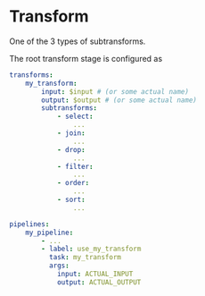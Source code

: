 # Transform

One of the 3 types of subtransforms.

The root transform stage is configured as

```yml
transforms:
    my_transform:
        input: $input # (or some actual name)
        output: $output # (or some actual name)
        subtransforms: 
            - select:
                ...
            - join:
                ...
            - drop:
                ...
            - filter:
                ...
            - order:
                ...
            - sort:
                ...

pipelines:
    my_pipeline:
        - ...
        - label: use_my_transform
          task: my_transform
          args:
            input: ACTUAL_INPUT
            output: ACTUAL_OUTPUT
```
